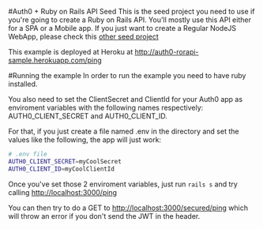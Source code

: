 #Auth0 + Ruby on Rails API Seed
This is the seed project you need to use if you're going to create a Ruby on Rails API. You'll mostly use this API either for a SPA or a Mobile app. If you just want to create a Regular NodeJS WebApp, please check this [other seed project](https://github.com/auth0/ruby-auth0/tree/master/examples/ruby-on-rails-webapp)

This example is deployed at Heroku at http://auth0-rorapi-sample.herokuapp.com/ping

#Running the example
In order to run the example you need to have ruby installed.

You also need to set the ClientSecret and ClientId for your Auth0 app as enviroment variables with the following names respectively: AUTH0_CLIENT_SECRET and AUTH0_CLIENT_ID.

For that, if you just create a file named .env in the directory and set the values like the following, the app will just work:

````bash
# .env file
AUTH0_CLIENT_SECRET=myCoolSecret
AUTH0_CLIENT_ID=myCoolClientId
````

Once you've set those 2 enviroment variables, just run `rails s` and try calling [http://localhost:3000/ping](http://localhost:3000/ping)

You can then try to do a GET to [http://localhost:3000/secured/ping](http://localhost:3000/secured/ping) which will throw an error if you don't send the JWT in the header.
